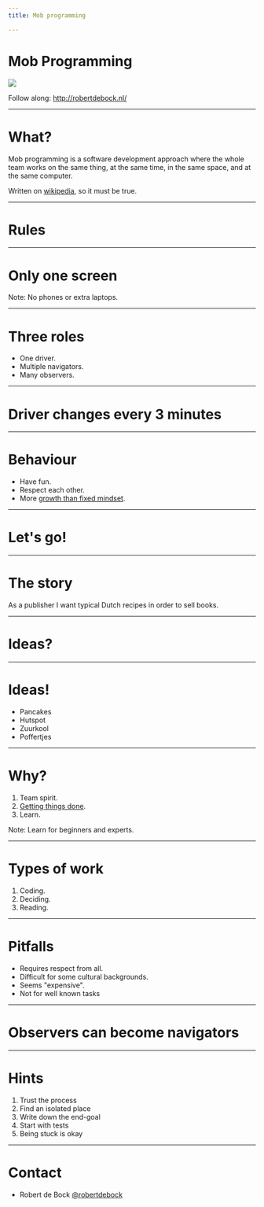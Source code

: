 ```yaml
---
title: Mob programming

---
```


# Mob Programming

<img src="https://api.qrserver.com/v1/create-qr-code/?size=350x350&data=http://robertdebock.nl/presentations/mob-programming/"/>

Follow along: http://robertdebock.nl/

---

# What?

Mob programming is a software development approach where the whole team works on the same thing, at the same time, in the same space, and at the same computer.

Written on [wikipedia](https://en.wikipedia.org/wiki/Mob_programming), so it must be true.

---

# Rules

----

# Only one screen

Note: No phones or extra laptops.

----

# Three roles

- One driver.
- Multiple navigators.
- Many observers.

----

# Driver changes every 3 minutes

----

# Behaviour

- Have fun.
- Respect each other.
- More [growth than fixed mindset](https://www.mindsetworks.com/science/).

---

# Let's go!

----

# The story

As a publisher I want typical Dutch recipes in order to sell books.

----

# Ideas?

----

# Ideas!

- Pancakes
- Hutspot
- Zuurkool
- Poffertjes

---

# Why?

1. Team spirit.
2. [Getting things done](https://en.wikipedia.org/wiki/Getting_Things_Done).
3. Learn.

Note: Learn for beginners and experts.

---

# Types of work

1. Coding.
2. Deciding.
3. Reading.

----

# Pitfalls

- Requires respect from all.
- Difficult for some cultural backgrounds.
- Seems "expensive".
- Not for well known tasks

----

# Observers can become navigators

---

# Hints

1. Trust the process
2. Find an isolated place
3. Write down the end-goal
4. Start with tests
5. Being stuck is okay

---

# Contact

- Robert de Bock [@robertdebock](https://github.com/robertdebock)
